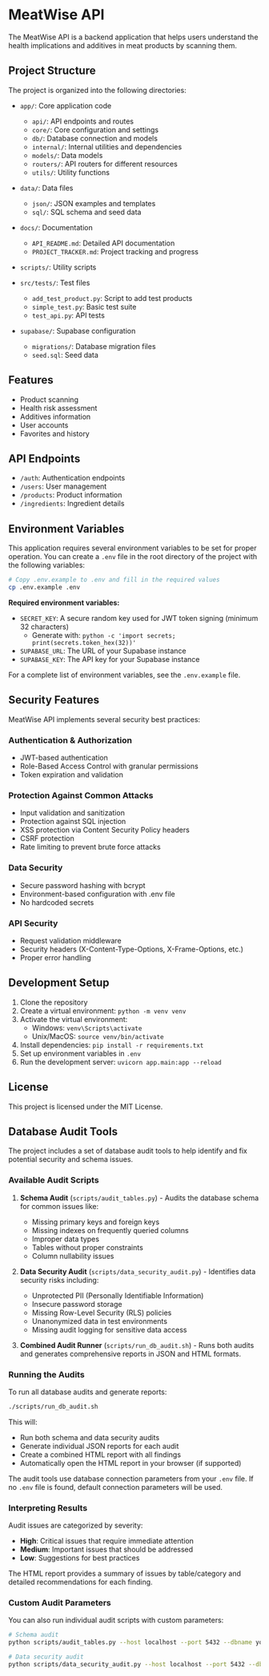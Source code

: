 # MeatWise API

The MeatWise API is a backend application that helps users understand the health implications and additives in meat products by scanning them.

## Project Structure

The project is organized into the following directories:

- `app/`: Core application code
  - `api/`: API endpoints and routes
  - `core/`: Core configuration and settings
  - `db/`: Database connection and models
  - `internal/`: Internal utilities and dependencies
  - `models/`: Data models
  - `routers/`: API routers for different resources
  - `utils/`: Utility functions

- `data/`: Data files
  - `json/`: JSON examples and templates
  - `sql/`: SQL schema and seed data

- `docs/`: Documentation
  - `API_README.md`: Detailed API documentation
  - `PROJECT_TRACKER.md`: Project tracking and progress

- `scripts/`: Utility scripts

- `src/tests/`: Test files
  - `add_test_product.py`: Script to add test products
  - `simple_test.py`: Basic test suite
  - `test_api.py`: API tests

- `supabase/`: Supabase configuration
  - `migrations/`: Database migration files
  - `seed.sql`: Seed data

## Features

- Product scanning
- Health risk assessment
- Additives information
- User accounts
- Favorites and history

## API Endpoints

- `/auth`: Authentication endpoints
- `/users`: User management
- `/products`: Product information
- `/ingredients`: Ingredient details

## Environment Variables

This application requires several environment variables to be set for proper operation. You can create a `.env` file in the root directory of the project with the following variables:

```bash
# Copy .env.example to .env and fill in the required values
cp .env.example .env
```

**Required environment variables:**

- `SECRET_KEY`: A secure random key used for JWT token signing (minimum 32 characters)
  - Generate with: `python -c 'import secrets; print(secrets.token_hex(32))'`
- `SUPABASE_URL`: The URL of your Supabase instance
- `SUPABASE_KEY`: The API key for your Supabase instance

For a complete list of environment variables, see the `.env.example` file.

## Security Features

MeatWise API implements several security best practices:

### Authentication & Authorization
- JWT-based authentication
- Role-Based Access Control with granular permissions
- Token expiration and validation

### Protection Against Common Attacks
- Input validation and sanitization
- Protection against SQL injection
- XSS protection via Content Security Policy headers
- CSRF protection
- Rate limiting to prevent brute force attacks

### Data Security
- Secure password hashing with bcrypt
- Environment-based configuration with .env file
- No hardcoded secrets

### API Security
- Request validation middleware
- Security headers (X-Content-Type-Options, X-Frame-Options, etc.)
- Proper error handling

## Development Setup

1. Clone the repository
2. Create a virtual environment: `python -m venv venv`
3. Activate the virtual environment:
   - Windows: `venv\Scripts\activate`
   - Unix/MacOS: `source venv/bin/activate`
4. Install dependencies: `pip install -r requirements.txt`
5. Set up environment variables in `.env`
6. Run the development server: `uvicorn app.main:app --reload`

## License

This project is licensed under the MIT License.

## Database Audit Tools

The project includes a set of database audit tools to help identify and fix potential security and schema issues.

### Available Audit Scripts

1. **Schema Audit** (`scripts/audit_tables.py`) - Audits the database schema for common issues like:
   - Missing primary keys and foreign keys
   - Missing indexes on frequently queried columns
   - Improper data types
   - Tables without proper constraints
   - Column nullability issues

2. **Data Security Audit** (`scripts/data_security_audit.py`) - Identifies data security risks including:
   - Unprotected PII (Personally Identifiable Information)
   - Insecure password storage
   - Missing Row-Level Security (RLS) policies
   - Unanonymized data in test environments
   - Missing audit logging for sensitive data access

3. **Combined Audit Runner** (`scripts/run_db_audit.sh`) - Runs both audits and generates comprehensive reports in JSON and HTML formats.

### Running the Audits

To run all database audits and generate reports:

```bash
./scripts/run_db_audit.sh
```

This will:
- Run both schema and data security audits
- Generate individual JSON reports for each audit
- Create a combined HTML report with all findings
- Automatically open the HTML report in your browser (if supported)

The audit tools use database connection parameters from your `.env` file. If no `.env` file is found, default connection parameters will be used.

### Interpreting Results

Audit issues are categorized by severity:

- **High**: Critical issues that require immediate attention
- **Medium**: Important issues that should be addressed
- **Low**: Suggestions for best practices

The HTML report provides a summary of issues by table/category and detailed recommendations for each finding.

### Custom Audit Parameters

You can also run individual audit scripts with custom parameters:

```bash
# Schema audit
python scripts/audit_tables.py --host localhost --port 5432 --dbname your_db --user your_user --password your_pass --output report.json

# Data security audit
python scripts/data_security_audit.py --host localhost --port 5432 --dbname your_db --user your_user --password your_pass --output report.json
``` 